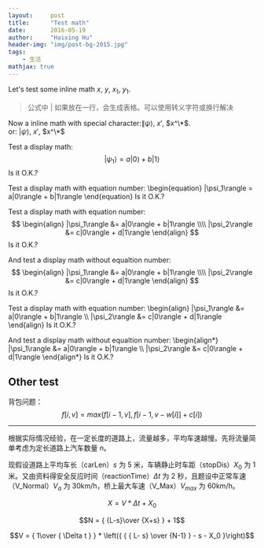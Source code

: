 ```yaml
---
layout:     post
title:      "Test math"
date:       2016-05-19
author:     "Haixing Hu"
header-img: "img/post-bg-2015.jpg"
tags:
    - 生活
mathjax: true
---
```


Let's test some inline math $x$, $y$, $x_1$, $y_1$.

>公式中 \| 如果放在一行，会生成表格。可以使用转义字符或换行解决

Now a inline math with special character:$\|\psi\rangle$, $x'$, $x^\*$.  
or:  $|\psi\rangle$, $x'$, $x^\*$

Test a display math:
$$
   |\psi_1\rangle = a|0\rangle + b|1\rangle
$$
Is it O.K.?

Test a display math with equation number:
\begin{equation}
   |\psi_1\rangle = a|0\rangle + b|1\rangle
\end{equation}
Is it O.K.?

Test a display math with equation number:
$$
  \begin{align}
    |\psi_1\rangle &= a|0\rangle + b|1\rangle \\\\
    |\psi_2\rangle &= c|0\rangle + d|1\rangle
  \end{align}
$$
Is it O.K.?

And test a display math without equaltion number:
$$
  \begin{align}
    |\psi_1\rangle &= a|0\rangle + b|1\rangle \\\\
    |\psi_2\rangle &= c|0\rangle + d|1\rangle
  \end{align}
$$
Is it O.K.?

Test a display math with equation number:
\begin{align}
    |\psi_1\rangle &= a|0\rangle + b|1\rangle \\\\
    |\psi_2\rangle &= c|0\rangle + d|1\rangle
\end{align}
Is it O.K.?

And test a display math without equaltion number:
\begin{align\*}
    |\psi_1\rangle &= a|0\rangle + b|1\rangle \\\\
    |\psi_2\rangle &= c|0\rangle + d|1\rangle
\end{align\*}
Is it O.K.?

## Other test ##

背包问题：
$$f[i, v] = max(f[i - 1, v], f[i - 1, v - w[i]] + c[i])$$

----

根据实际情况经验，在一定长度的道路上，流量越多，平均车速越慢。先将流量简单考虑为定长道路上汽车数量 $n$。  

现假设道路上平均车长（carLen）$s$ 为 5 米，车辆静止时车距（stopDis）$X_0$ 为 1 米。又由资料得安全反应时间（reactionTime）$\Delta t$ 为 2 秒，且题设中正常车速（V_Normal）$V_a$ 为 30km/h，桥上最大车速（V_Max）$V_{max}$ 为 60km/h。  

$$X = V*\Delta t + X_0$$

$$N = { {L-s}\over {X+s} } + 1$$  

$$V = { 1\over { \Delta t } } * \left({ { { L- s} \over {N-1} } - s - X_0 }\right)$$



